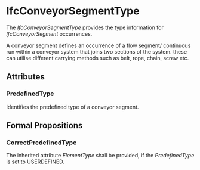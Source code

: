 # IfcConveyorSegmentType

The _IfcConveyorSegmentType_ provides the type information for _IfcConveyorSegment_ occurrences.
<!-- end of short definition -->

A conveyor segment defines an occurrence of a flow segment/ continuous run within a conveyor system that joins two sections of the system. these can utilise different carrying methods such as belt, rope, chain, screw etc.

## Attributes

### PredefinedType
Identifies the predefined type of a conveyor segment.

## Formal Propositions

### CorrectPredefinedType
The inherited attribute _ElementType_ shall be provided, if the _PredefinedType_ is set to USERDEFINED.
